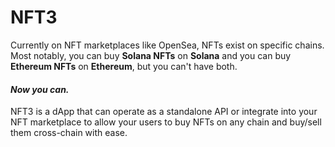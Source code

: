 # NFT3

Currently on NFT marketplaces like OpenSea, NFTs exist on specific chains. Most notably, you can buy **Solana NFTs** on **Solana** and you can buy **Ethereum NFTs** on **Ethereum**, but you can't have both.   

#### *Now you can.*

NFT3 is a dApp that can operate as a standalone API or integrate into your NFT marketplace to allow your users to buy NFTs on any chain and buy/sell them cross-chain with ease.   


